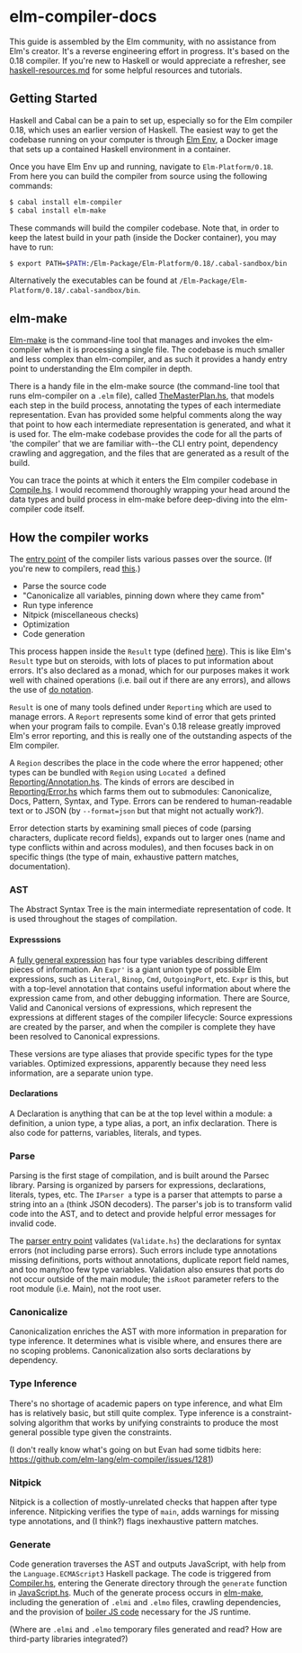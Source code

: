 # elm-compiler-docs
This guide is assembled by the Elm community, with no assistance from Elm's creator. It's a reverse engineering effort in progress. It's based on the 0.18 compiler. If you're new to Haskell or would appreciate a refresher, see [haskell-resources.md](haskell-resources.md) for some helpful resources and tutorials.

## Getting Started
Haskell and Cabal can be a pain to set up, especially so for the Elm compiler 0.18, which uses an earlier version of Haskell. The easiest way to get the codebase running on your computer is through [Elm Env](https://github.com/breezykermo/elm-env), a Docker image that sets up a contained Haskell environment in a container.

Once you have Elm Env up and running, navigate to `Elm-Platform/0.18`. From here you can build the compiler from source using the following commands:

```bash
$ cabal install elm-compiler
$ cabal install elm-make
```

These commands will build the compiler codebase. Note that, in order to keep the latest build in your path (inside the Docker container), you may have to run:

```bash
$ export PATH=$PATH:/Elm-Package/Elm-Platform/0.18/.cabal-sandbox/bin
```

Alternatively the executables can be found at `/Elm-Package/Elm-Platform/0.18/.cabal-sandbox/bin`. 

## elm-make

[Elm-make](https://github.com/elm-lang/elm-make) is the command-line tool that manages and invokes the elm-compiler when it is processing a single file. The codebase is much smaller and less complex than elm-compiler, and as such it provides a handy entry point to understanding the Elm compiler in depth.

There is a handy file in the elm-make source (the command-line tool that runs elm-compiler on a `.elm` file), called [TheMasterPlan.hs](https://github.com/elm-lang/elm-make/blob/master/src/TheMasterPlan.hs), that models each step in the build process, annotating the types of each intermediate representation. Evan has provided some helpful comments along the way that point to how each intermediate representation is generated, and what it is used for. The elm-make codebase provides the code for all the parts of 'the compiler' that we are familiar with--the CLI entry point, dependency crawling and aggregation, and the files that are generated as a result of the build.

You can trace the points at which it enters the Elm compiler codebase in [Compile.hs](https://github.com/elm-lang/elm-make/blob/master/src/Pipeline/Compile.hs). I would recommend thoroughly wrapping your head around the data types and build process in elm-make before deep-diving into the elm-compiler code itself.

## How the compiler works
The [entry point](https://github.com/elm-lang/elm-compiler/blob/0.16/src/Compile.hs) of the compiler lists various passes over the source. (If you're new to compilers, read [this](https://github.com/thejameskyle/the-super-tiny-compiler).)

* Parse the source code
* "Canonicalize all variables, pinning down where they came from"
* Run type inference
* Nitpick (miscellaneous checks)
* Optimization
* Code generation

This process happen inside the `Result` type (defined [here](https://github.com/elm-lang/elm-compiler/blob/0.16/src/Reporting/Result.hs)). This is like Elm's `Result` type but on steroids, with lots of places to put information about errors. It's also declared as a monad, which for our purposes makes it work well with chained operations (i.e. bail out if there are any errors), and allows the use of [do notation](https://en.wikibooks.org/wiki/Haskell/do_notation).

`Result` is one of many tools defined under `Reporting` which are used to manage errors. A `Report` represents some kind of error that gets printed when your program fails to compile. Evan's 0.18 release greatly improved Elm's error reporting, and this is really one of the outstanding aspects of the Elm compiler.

A `Region` describes the place in the code where the error happened; other types can be bundled with `Region` using `Located a` defined [Reporting/Annotation.hs](https://github.com/elm-lang/elm-compiler/blob/master/src/Reporting/Annotation.hs). The kinds of errors are descibed in [Reporting/Error.hs](https://github.com/elm-lang/elm-compiler/blob/master/src/Reporting/Error.hs) which farms them out to submodules: Canonicalize, Docs, Pattern, Syntax, and Type. Errors can be rendered to human-readable text or to JSON (by `--format=json` but that might not actually work?).

Error detection starts by examining small pieces of code (parsing characters, duplicate record fields), expands out to larger ones (name and type conflicts within and across modules), and then focuses back in on specific things (the type of main, exhaustive pattern matches, documentation).

### AST
The Abstract Syntax Tree is the main intermediate representation of code. It is used throughout the stages of compilation.

#### Expresssions

A [fully general expression](https://github.com/elm-lang/elm-compiler/blob/0.16/src/AST/Expression/General.hs) has four type variables describing different pieces of information. An `Expr'` is a giant union type of possible Elm expressions, such as `Literal`, `Binop`, `Cmd`, `OutgoingPort`, etc. `Expr` is this, but with a top-level annotation that contains useful information about where the expression came from, and other debugging information. There are Source, Valid and Canonical versions of expressions, which represent the expressions at different stages of the compiler lifecycle: Source expressions are created by the parser, and when the compiler is complete they have been resolved to Canonical expressions.

These versions are type aliases that provide specific types for the type variables. Optimized expressions, apparently because they need less information, are a separate union type.

#### Declarations

A Declaration is anything that can be at the top level within a module: a definition, a union type, a type alias, a port, an infix declaration. There is also code for patterns, variables, literals, and types.

### Parse
Parsing is the first stage of compilation, and is built around the Parsec library. Parsing is organized by parsers for expressions, declarations, literals, types, etc. The `IParser a` type is a parser that attempts to parse a string into an `a` (think JSON decoders). The parser's job is to transform valid code into the AST, and to detect and provide helpful error messages for invalid code.

The [parser entry point](https://github.com/elm-lang/elm-compiler/blob/0.16/src/Parse/Parse.hs#L23-L41) validates (`Validate.hs`) the declarations for syntax errors (not including parse errors). Such errors include type annotations missing definitions, ports without annotations, duplicate report field names, and too many/too few type variables. Validation also ensures that ports do not occur outside of the main module; the `isRoot` parameter refers to the root module (i.e. Main), not the root user.

### Canonicalize
Canonicalization enriches the AST with more information in preparation for type inference. It determines what is visible where, and ensures there are no scoping problems. Canonicalization also sorts declarations by dependency.

### Type Inference
There's no shortage of academic papers on type inference, and what Elm has is relatively basic, but still quite complex. Type inference is a constraint-solving algorithm that works by unifying constraints to produce the most general possible type given the constraints.

(I don't really know what's going on but Evan had some tidbits here: https://github.com/elm-lang/elm-compiler/issues/1281)

### Nitpick
Nitpick is a collection of mostly-unrelated checks that happen after type inference. Nitpicking verifies the type of `main`, adds warnings for missing type annotations, and (I think?) flags inexhaustive pattern matches.

### Generate
Code generation traverses the AST and outputs JavaScript, with help from the `Language.ECMAScript3` Haskell package. The code is triggered from [Compiler.hs](https://github.com/elm-lang/elm-compiler/blob/master/src/Elm/Compiler.hs), entering the Generate directory through the `generate` function in [JavaScript.hs](https://github.com/elm-lang/elm-compiler/blob/master/src/Generate/JavaScript.hs). Much of the generate process occurs in [elm-make](https://github.com/elm-lang/elm-make), including the generation of `.elmi` and `.elmo` files, crawling dependencies, and the provision of [boiler JS code](https://github.com/elm-lang/elm-make/blob/master/src/Pipeline/Generate.hs) necessary for the JS runtime.

(Where are `.elmi` and `.elmo` temporary files generated and read? How are third-party libraries integrated?)


